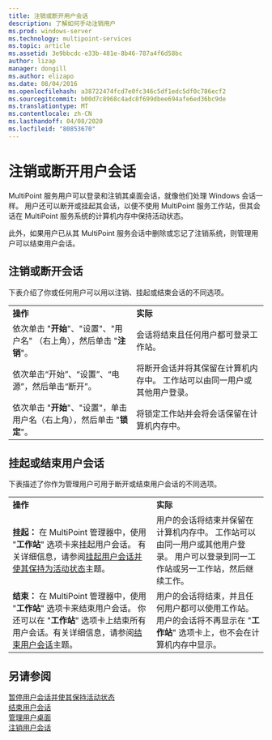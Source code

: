 ```yaml
---
title: 注销或断开用户会话
description: 了解如何手动注销用户
ms.prod: windows-server
ms.technology: multipoint-services
ms.topic: article
ms.assetid: 3e9bbcdc-e33b-481e-8b46-787a4f6d58bc
author: lizap
manager: dongill
ms.author: elizapo
ms.date: 08/04/2016
ms.openlocfilehash: a38722474fcd7e0fc346c5df1edc5df0c786ecf2
ms.sourcegitcommit: b00d7c8968c4adc8f699dbee694afe6ed36bc9de
ms.translationtype: MT
ms.contentlocale: zh-CN
ms.lasthandoff: 04/08/2020
ms.locfileid: "80853670"
---
```

# <a name="log-off-or-disconnect-user-sessions"></a>注销或断开用户会话
MultiPoint 服务用户可以登录和注销其桌面会话，就像他们处理 Windows 会话一样。 用户还可以断开或挂起其会话，以便不使用 MultiPoint 服务工作站，但其会话在 MultiPoint 服务系统的计算机内存中保持活动状态。  
  
此外，如果用户已从其 MultiPoint 服务会话中删除或忘记了注销系统，则管理用户可以结束用户会话。  
  
## <a name="logging-off-or-disconnecting-a-session"></a>注销或断开会话  
下表介绍了你或任何用户可以用以注销、挂起或结束会话的不同选项。  
  
|||  
|-|-|  
|**操作**|**实际**|  
|依次单击 "**开始**"、"设置"、"用户名" （右上角），然后单击 "**注销**"。|会话将结束且任何用户都可登录工作站。|  
|依次单击“开始”、“设置”、“电源”，然后单击“断开”。|将断开会话并将其保留在计算机内存中。 工作站可以由同一用户或其他用户登录。|  
|依次单击 "**开始**"、"设置"，单击用户名（右上角），然后单击 "**锁定**"。|将锁定工作站并会将会话保留在计算机内存中。|  
  
## <a name="suspending-or-ending-a-users-session"></a>挂起或结束用户会话  
下表描述了你作为管理用户可用于断开或结束用户会话的不同选项。  
  
|||  
|-|-|  
|**操作**|**实际**|  
|**挂起：** 在 MultiPoint 管理器中，使用 "**工作站**" 选项卡来挂起用户会话。 有关详细信息，请参阅[挂起用户会话并使其保持为活动状态](Suspend-and-Leave-User-Session-Active.md)主题。|用户的会话将结束并保留在计算机内存中。 工作站可以由同一用户或其他用户登录。 用户可以登录到同一工作站或另一工作站，然后继续工作。|  
|**结束：** 在 MultiPoint 管理器中，使用 "**工作站**" 选项卡来结束用户会话。 你还可以在 "**工作站**" 选项卡上结束所有用户会话。有关详细信息，请参阅[结束用户会话](End-a-User-Session.md)主题。|用户的会话将结束，并且任何用户都可以使用工作站。 用户的会话将不再显示在 "**工作站**" 选项卡上，也不会在计算机内存中显示。|  
  
## <a name="see-also"></a>另请参阅  
[暂停用户会话并使其保持活动状态](Suspend-and-Leave-User-Session-Active.md)  
[结束用户会话](End-a-User-Session.md)  
[管理用户桌面](manage-user-desktops-using-multipoint-dashboard.md)  
[注销用户会话](Log-Off-User-Sessions.md)    